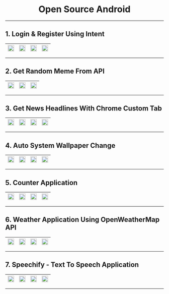 <h1 align="center">Open Source Android</h1> 
<hr/>

## 1. Login & Register Using Intent

|<img src="https://raw.githubusercontent.com/vigneshshettyin/Open-Source-Android/main/res/loginRegister/Screenshot_1621322801.png" width="100%"> |<img src="https://raw.githubusercontent.com/vigneshshettyin/Open-Source-Android/main/res/loginRegister/Screenshot_1621322812.png" width="100%">| <img src="https://raw.githubusercontent.com/vigneshshettyin/Open-Source-Android/main/res/loginRegister/Screenshot_1621322832.png" width="100%"> |<img src="https://raw.githubusercontent.com/vigneshshettyin/Open-Source-Android/main/res/loginRegister/Screenshot_1621322847.png" width="100%">|
|:-------------------------:|:-------------------------:|:-------------------------:|:-------------------------:|

<hr/>

## 2. Get Random Meme From API

|<img src="https://raw.githubusercontent.com/vigneshshettyin/Open-Source-Android/main/res/memeReddit/Screenshot_1621323068.png" width="100%"> |<img src="https://raw.githubusercontent.com/vigneshshettyin/Open-Source-Android/main/res/memeReddit/Screenshot_1621323076.png" width="100%">| <img src="https://raw.githubusercontent.com/vigneshshettyin/Open-Source-Android/main/res/memeReddit/Screenshot_1621323170.png" width="100%"> |
|:-------------------------:|:-------------------------:|:-------------------------:|

<hr/>

## 3. Get News Headlines With Chrome Custom Tab

|<img src="https://raw.githubusercontent.com/vigneshshettyin/Open-Source-Android/main/res/newsAPIBased/Screenshot_1621323392.png" width="100%"> |<img src="https://raw.githubusercontent.com/vigneshshettyin/Open-Source-Android/main/res/newsAPIBased/Screenshot_1621323439.png" width="100%">| <img src="https://raw.githubusercontent.com/vigneshshettyin/Open-Source-Android/main/res/newsAPIBased/Screenshot_1621323465.png" width="100%"> |<img src="https://raw.githubusercontent.com/vigneshshettyin/Open-Source-Android/main/res/newsAPIBased/Screenshot_1621323471.png" width="100%">|
|:-------------------------:|:-------------------------:|:-------------------------:|:-------------------------:|

<hr/>

## 4. Auto System Wallpaper Change

|<img src="https://raw.githubusercontent.com/vigneshshettyin/Open-Source-Android/main/res/imageAutoSet/Screenshot_1621337960.png" width="100%"> |<img src="https://raw.githubusercontent.com/vigneshshettyin/Open-Source-Android/main/res/imageAutoSet/Screenshot_1621337979.png" width="100%">| <img src="https://raw.githubusercontent.com/vigneshshettyin/Open-Source-Android/main/res/imageAutoSet/Screenshot_1621338050.png" width="100%"> |<img src="https://raw.githubusercontent.com/vigneshshettyin/Open-Source-Android/main/res/imageAutoSet/Screenshot_1621338065.png" width="100%">|
|:-------------------------:|:-------------------------:|:-------------------------:|:-------------------------:|

<hr/>


## 5. Counter Application

|<img src="https://raw.githubusercontent.com/vigneshshettyin/Open-Source-Android/main/res/counterApplication/Screenshot_1621514888.png" width="100%"> |<img src="https://raw.githubusercontent.com/vigneshshettyin/Open-Source-Android/main/res/counterApplication/Screenshot_1621514902.png" width="100%">| <img src="https://raw.githubusercontent.com/vigneshshettyin/Open-Source-Android/main/res/counterApplication/Screenshot_1621514906.png" width="100%"> |<img src="https://raw.githubusercontent.com/vigneshshettyin/Open-Source-Android/main/res/counterApplication/Screenshot_1621514912.png" width="100%">|
|:-------------------------:|:-------------------------:|:-------------------------:|:-------------------------:|

<hr/>

## 6. Weather Application Using OpenWeatherMap API

|<img src="https://raw.githubusercontent.com/vigneshshettyin/Open-Source-Android/main/res/getTempApp/Screenshot_1621608959.png" width="100%"> |<img src="https://raw.githubusercontent.com/vigneshshettyin/Open-Source-Android/main/resgetTempApp/Screenshot_1621608962.png" width="100%">| <img src="https://raw.githubusercontent.com/vigneshshettyin/Open-Source-Android/main/res/getTempApp/Screenshot_1621609012.png" width="100%"> |<img src="https://raw.githubusercontent.com/vigneshshettyin/Open-Source-Android/main/res/getTempApp/Screenshot_1621609019.png" width="100%">|
|:-------------------------:|:-------------------------:|:-------------------------:|:-------------------------:|

<hr/>


## 7. Speechify - Text To Speech Application 

|<img src="https://raw.githubusercontent.com/vigneshshettyin/Open-Source-Android/main/res/speechify/Screenshot_1621608391.png" width="100%"> |<img src="https://raw.githubusercontent.com/vigneshshettyin/Open-Source-Android/main/res/speechify/Screenshot_1621608409.png" width="100%">| <img src="https://raw.githubusercontent.com/vigneshshettyin/Open-Source-Android/main/res/speechify/Screenshot_1621608443.png" width="100%"> |<img src="https://raw.githubusercontent.com/vigneshshettyin/Open-Source-Android/main/res/speechify/Screenshot_1621608452.png" width="100%">|
|:-------------------------:|:-------------------------:|:-------------------------:|:-------------------------:|

<hr/>
